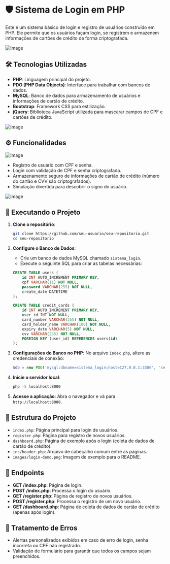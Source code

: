 
# 🛡️ Sistema de Login em PHP

Este é um sistema básico de login e registro de usuários construído em PHP. Ele permite que os usuários façam login, se registrem e armazenem informações de cartões de crédito de forma criptografada. 

![image](https://github.com/user-attachments/assets/57745878-e173-4235-b660-ac830a0749ee)


## 🛠️ Tecnologias Utilizadas

- **PHP**: Linguagem principal do projeto.
- **PDO (PHP Data Objects)**: Interface para trabalhar com bancos de dados.
- **MySQL**: Banco de dados para armazenamento de usuários e informações de cartão de crédito.
- **Bootstrap**: Framework CSS para estilização.
- **jQuery**: Biblioteca JavaScript utilizada para mascarar campos de CPF e cartões de crédito.

![image](https://github.com/user-attachments/assets/65cd5c59-5a6d-4f5b-81a5-4b68e9eb6b9c)

## ⚙️ Funcionalidades

![image](https://github.com/user-attachments/assets/b922ab01-8cfd-49c7-adc0-6368e4c0d23c)

- Registro de usuário com CPF e senha.
- Login com validação de CPF e senha criptografada.
- Armazenamento seguro de informações de cartão de crédito (número do cartão e CVV são criptografados).
- Simulação divertida para descobrir o signo do usuário.

![image](https://github.com/user-attachments/assets/33f2c147-e8b7-4cbc-aebd-b29c4efed478)

## 🚀 Executando o Projeto

1. **Clone o repositório**:
    ```sh
    git clone https://github.com/seu-usuario/seu-repositorio.git
    cd seu-repositorio
    ```

2. **Configure o Banco de Dados**:
   - Crie um banco de dados MySQL chamado `sistema_login`.
   - Execute o seguinte SQL para criar as tabelas necessárias:

   ```sql
   CREATE TABLE users (
       id INT AUTO_INCREMENT PRIMARY KEY,
       cpf VARCHAR(11) NOT NULL,
       password VARCHAR(255) NOT NULL,
       create_date DATETIME
   );

   CREATE TABLE credit_cards (
       id INT AUTO_INCREMENT PRIMARY KEY,
       user_id INT NOT NULL,
       card_number VARCHAR(255) NOT NULL,
       card_holder_name VARCHAR(100) NOT NULL,
       expiry_date VARCHAR(5) NOT NULL,
       cvv VARCHAR(255) NOT NULL,
       FOREIGN KEY (user_id) REFERENCES users(id)
   );
   ```

3. **Configurações do Banco no PHP**:
   No arquivo `index.php`, altere as credenciais de conexão:
   ```php
   $db = new PDO('mysql:dbname=sistema_login;host=127.0.0.1:3306', 'seu_usuario', 'sua_senha');
   ```

4. **Inicie o servidor local**:
    ```sh
    php -S localhost:8000
    ```

5. **Acesse a aplicação**:
   Abra o navegador e vá para `http://localhost:8000`.

## 📂 Estrutura do Projeto

- `index.php`: Página principal para login de usuários.
- `register.php`: Página para registro de novos usuários.
- `dashboard.php`: Página de exemplo após o login (coleta de dados de cartão de crédito).
- `inc/header.php`: Arquivo de cabeçalho comum entre as páginas.
- `images/login-demo.png`: Imagem de exemplo para o README.

## 🔑 Endpoints

- **GET /index.php**: Página de login.
- **POST /index.php**: Processa o login do usuário.
- **GET /register.php**: Página de registro de novos usuários.
- **POST /register.php**: Processa o registro de um novo usuário.
- **GET /dashboard.php**: Página de coleta de dados de cartão de crédito (apenas após login).

## 🚨 Tratamento de Erros

- Alertas personalizados exibidos em caso de erro de login, senha incorreta ou CPF não registrado.
- Validação de formulário para garantir que todos os campos sejam preenchidos.

